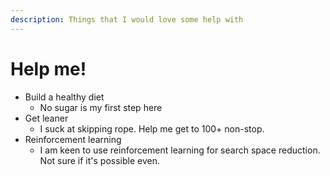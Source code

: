 ```yaml
---
description: Things that I would love some help with
---
```


# Help me!

* Build a healthy diet
  * No sugar is my first step here
* Get leaner
  * I suck at skipping rope. Help me get to 100+ non-stop.
* Reinforcement learning
  * I am keen to use reinforcement learning for search space reduction. Not sure if it's possible even.
